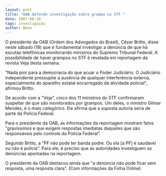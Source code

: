 ```yaml
---
layout: post
title: "OAB defende investigação sobre grampo no STF "
date: 2007-08-18
tags: investigação
author: None
---
```

O presidente da OAB (Ordem dos Advogados do Brasil), C&eacute;zar Britto, disse neste s&aacute;bado (18) que &eacute; fundamental investigar a den&uacute;ncia de que&nbsp;h&aacute; escutas telef&ocirc;nicas monitorando ministros do Supremo Tribunal Federal. A possibilidade de haver grampos no STF &eacute; revelada em reportagem da revista Veja desta semana.&nbsp;

&quot;Nada pior para a democracia do que acuar o Poder Judici&aacute;rio. O Judici&aacute;rio independente pressup&otilde;e a aus&ecirc;ncia de qualquer interfer&ecirc;ncia externa, especialmente do aparelho estatal encarregado da atividade policial&quot;, afirmou Britto. 

De acordo com a &quot;Veja&quot;, cinco dos 11 ministros do STF confirmaram suspeitar de que s&atilde;o monitorados por grampos. Um deles, o ministro Gilmar Mendes, &eacute; o mais categ&oacute;rico. Ele afirma que a suposta autoria seria de parte da Pol&iacute;cia Federal. 

Para o presidente da OAB, as informa&ccedil;&otilde;es da reportagem mostram fatos &quot;grav&iacute;ssimos e que exigem respostas imediatas daqueles que s&atilde;o respons&aacute;veis pelo controle da Pol&iacute;cia Federal&quot;. 

Segundo Britto, a &quot;PF n&atilde;o pode ter banda podre. Ou ela [a PF] &eacute; saud&aacute;vel ou n&atilde;o &eacute; pol&iacute;cia&quot;. Para ele, &eacute; preciso que as autoridades investiguem as den&uacute;ncias apontadas na reportagem. 

O presidente da OAB destacou ainda que &quot;a den&uacute;ncia n&atilde;o pode ficar sem resposta, uma resposta clara&quot;.
(Com informa&ccedil;&otilde;es da Folha Online) 